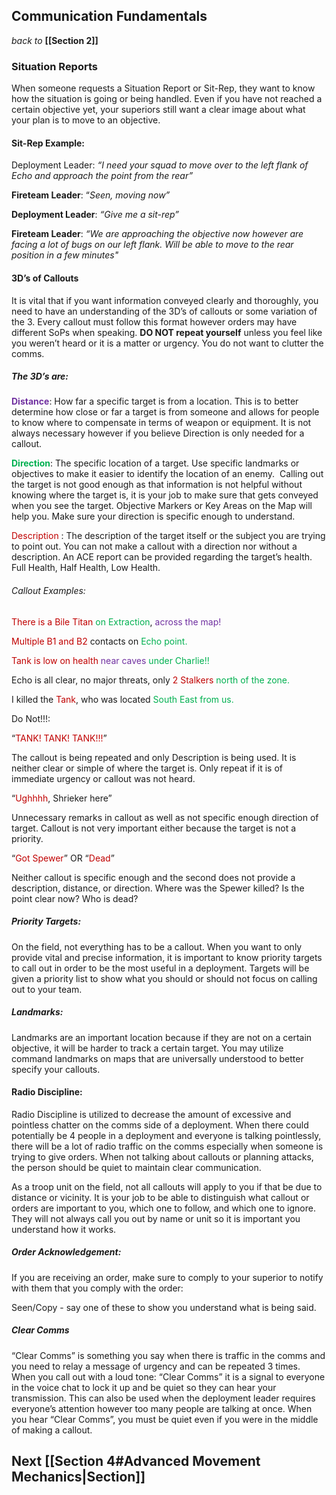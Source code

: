 
## Communication Fundamentals
*back to* **[[Section 2]]**

### Situation Reports

When someone requests a Situation Report or Sit-Rep, they want to know how the situation is going or being handled. Even if you have not reached a certain objective yet, your superiors still want a clear image about what your plan is to move to an objective.

#### Sit-Rep Example:

Deployment Leader: *“I need your squad to move over to the left flank of Echo and approach the point from the rear”*

**Fireteam Leader**: “*Seen, moving now”*

**Deployment Leader**: *“Give me a sit-rep”*

**Fireteam Leader**: *“We are approaching the objective now however are facing a lot of bugs on our left flank. Will be able to move to the rear position in a few minutes"*

#### 3D’s of Callouts

It is vital that if you want information conveyed clearly and thoroughly, you need to have an understanding of the 3D’s of callouts or some variation of the 3. Every callout must follow this format however orders may have different SoPs when speaking. **DO NOT repeat yourself** unless you feel like you weren’t heard or it is a matter or urgency. You do not want to clutter the comms.

##### The 3D’s are:

**<span style="color:rgb(112, 48, 160)">Distance</span>**: How far a specific target is from a location. This is to better determine how close or far a target is from someone and allows for people to know where to compensate in terms of weapon or equipment. It is not always necessary however if you believe Direction is only needed for a callout.

**<span style="color:rgb(0, 176, 80)">Direction</span>**: The specific location of a target. Use specific landmarks or objectives to make it easier to identify the location of an enemy.  Calling out the target is not good enough as that information is not helpful without knowing where the target is, it is your job to make sure that gets conveyed when you see the target. Objective Markers or Key Areas on the Map will help you. Make sure your direction is specific enough to understand.

<span style="color:rgb(192, 0, 0)">
Description </span>: The description of the target itself or the subject you are trying to point out. You can not make a callout with a direction nor without a description. An ACE report can be provided regarding the target’s health. Full Health, Half Health, Low Health.

###### Callout Examples:

<span style="color:rgb(192, 0, 0)">There is a Bile Titan </span><span style="color:rgb(0, 176, 80)">on Extraction</span>, <span style="color:rgb(112, 48, 160)">across the map!</span>

<span style="color:rgb(192, 0, 0)">Multiple B1 and B2</span> contacts on <span style="color:rgb(0, 176, 80)">Echo point.</span>

<span style="color:rgb(192, 0, 0)">Tank is low on health</span> <span style="color:rgb(112, 48, 160)">near caves</span> <span style="color:rgb(0, 176, 80)">under Charlie!!</span>

Echo is all clear, no major threats, only <span style="color:rgb(192, 0, 0)">2 Stalkers</span> <span style="color:rgb(0, 176, 80)">north of the zone.</span>

I killed the <span style="color:rgb(192, 0, 0)">Tank</span>, who was located <span style="color:rgb(0, 176, 80)">South East from us.</span>



Do Not!!!:

“<span style="color:rgb(192, 0, 0)">TANK! TANK! TANK!!!</span>”

The callout is being repeated and only Description is being used. It is neither clear or simple of where the target is. Only repeat if it is of immediate urgency or callout was not heard.

“<span style="color:rgb(192, 0, 0)">Ughhhh</span>, Shrieker here”

Unnecessary remarks in callout as well as not specific enough direction of target. Callout is not very important either because the target is not a priority.

“<span style="color:rgb(192, 0, 0)">Got Spewer</span>” OR “<span style="color:rgb(192, 0, 0)">Dead</span>”

Neither callout is specific enough and the second does not provide a description, distance, or direction. Where was the Spewer killed? Is the point clear now? Who is dead?

##### Priority Targets:

On the field, not everything has to be a callout. When you want to only provide vital and precise information, it is important to know priority targets to call out in order to be the most useful in a deployment. Targets will be given a priority list to show what you should or should not focus on calling out to your team.

##### Landmarks: 
Landmarks are an important location because if they are not on a certain objective, it will be harder to track a certain target. You may utilize command landmarks on maps that are universally understood to better specify your callouts.

#### Radio Discipline:  

Radio Discipline is utilized to decrease the amount of excessive and pointless chatter on the comms side of a deployment. When there could potentially be 4 people in a deployment and everyone is talking pointlessly, there will be a lot of radio traffic on the comms especially when someone is trying to give orders. When not talking about callouts or planning attacks, the person should be quiet to maintain clear communication.

As a troop unit on the field, not all callouts will apply to you if that be due to distance or vicinity. It is your job to be able to distinguish what callout or orders are important to you, which one to follow, and which one to ignore. They will not always call you out by name or unit so it is important you understand how it works.

##### Order Acknowledgement:  
If you are receiving an order, make sure to comply to your superior to notify with them that you comply with the order:

Seen/Copy - say one of these to show you understand what is being said.

##### Clear Comms

“Clear Comms” is something you say when there is traffic in the comms and you need to relay a message of urgency and can be repeated 3 times. When you call out with a loud tone: “Clear Comms” it is a signal to everyone in the voice chat to lock it up and be quiet so they can hear your transmission. This can also be used when the deployment leader requires everyone’s attention however too many people are talking at once. When you hear “Clear Comms”, you must be quiet even if you were in the middle of making a callout.

## Next [[Section 4#Advanced Movement Mechanics|Section]]
